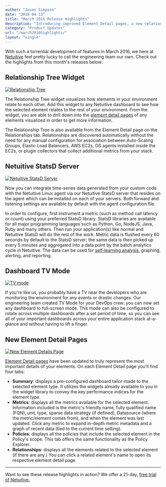 ```yaml
---
author: "Jason Simpson"
date: "2016-04-13"
title: "March 2016 Release Highlights"
description: "Introducing improved Element Detail pages, a new relationship tree widget, and more! Don't miss March 2016's release highlights!"
category: "Product Updates"
url: "/march2016highlights/"
layout: "single"
---
```

With such a torrential development of features in March 2016, we here at [Netuitive](https://www.metricly.com) feel pretty lucky to call the engineering team our own. Check out the highlights from this month's releases below:

Relationship Tree Widget
------------------------

[![Relationship Tree](https://s3-us-west-2.amazonaws.com/com-netuitive-app-usw2-public/wp-content/uploads/2016/05/RelationshipTree.jpg)](https://s3-us-west-2.amazonaws.com/com-netuitive-app-usw2-public/wp-content/uploads/2016/05/RelationshipTree.jpg)

The Relationship Tree widget visualizes how elements in your environment relate to each other. Add this widget to any Netuitive dashboard to see how the selected element relates to the rest of your environment. From the widget, you are able to drill down into the [element detail pages](https://help.netuitive.com/Content/Performance/Elements/element_detail_page.htm) of any elements visualized in order to get more information.

The Relationship Tree is also available from the Element Detail page on the Relationships tab. Relationships are discovered automatically without the need for any manual configuration for association between Auto-Scaling Groups, Elastic Load Balancers, AWS EC2s, OS agents installed inside the EC2s, or plugin collectors that collect additional metrics from your stack.

Netuitive StatsD Server
-----------------------

[![Netuitive StatsD Server](https://s3-us-west-2.amazonaws.com/com-netuitive-app-usw2-public/wp-content/uploads/2016/05/NetuitiveStatsDServer-1024x500.jpg)](https://s3-us-west-2.amazonaws.com/com-netuitive-app-usw2-public/wp-content/uploads/2016/05/NetuitiveStatsDServer.jpg)

Now you can integrate time-series data generated from your custom code with the Netuitive Linux agent via our Netuitive StatsD server that resides on the agent which can be installed on each of your servers. Both forward and listening settings are available by default with the agent configuration file.

In order to configure, first instrument a metric (such as method call latency or count) using your preferred StatsD library. StatsD libraries are available for all major programming languages such as Python, Go, NodeJS, Java, Ruby and many others. Then run your application(s) like normal and Netuitive StatsD will do the rest of the work. Metric data is flushed every 60 seconds by default to the StatsD server; the same data is then picked up every 5 minutes and aggregated into a data point by the batch analytics cycle in Netuitive. The data can be used for [self-learning analysis](/product), graphing, alerting, and reporting.

Dashboard TV Mode
-----------------

[![TV mode](https://s3-us-west-2.amazonaws.com/com-netuitive-app-usw2-public/wp-content/uploads/2016/05/TVmode-1024x514.jpg)](https://s3-us-west-2.amazonaws.com/com-netuitive-app-usw2-public/wp-content/uploads/2016/05/TVmode.jpg)

If you're like us, you probably have a TV near the developers who are monitoring the environment for any events or drastic changes. Our engineering team created TV Mode for your DevOps crew: you can now set any dashboard to full-screen mode. This mode can also be configured to rotate across multiple dashboards after a set period of time, so you can see all of your important dashboards across your entire application stack at-a-glance and without having to lift a finger.

New Element Detail Pages
------------------------

[![New Element Details Page](https://s3-us-west-2.amazonaws.com/com-netuitive-app-usw2-public/wp-content/uploads/2016/05/NewElementDetailsPage-1024x565.jpg)](https://s3-us-west-2.amazonaws.com/com-netuitive-app-usw2-public/wp-content/uploads/2016/05/NewElementDetailsPage.jpg)

[Element Detail pages](https://help.netuitive.com/Content/Performance/Elements/element_detail_page.htm) have been updated to truly represent the most important details of your elements. On each Element Detail page you'll find four tabs:

-   **Summary**: displays a pre-configured dashboard tailor-made to the selected element type. It utilizes the widgets already available to you in the widget library to convey the key performance indices for the element type.
-   **Metrics**: displays all the metrics available for the selected element. Information included is the metric's friendly name, fully qualified name (FQN), unit, type, sparse data strategy (if defined), Datasource (where the metric/element comes from), and when the element was last updated. Click any metric to expand in-depth metric metadata and a graph of recent data (tied to the current time setting).
-   **Policies**: displays all the policies that include the selected element in the Policy's scope. This tab offers the same functionality as the Policy Explorer.
-   **Relationships**: displays all the elements related to the selected element (if there are any.) You can click a related element's name to open its respective element detail page.

* * * * *

Want to see these release highlights in action? We offer a 21-day, [free trial of Netuitive.](/signup)

